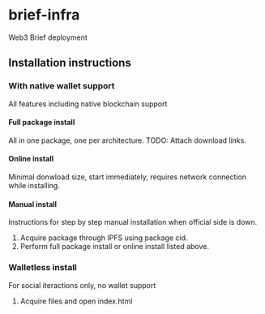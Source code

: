 # brief-infra
Web3 Brief deployment

## Installation instructions
### With native wallet support
All features including native blockchain support

#### Full package install
All in one package, one per architecture. TODO: Attach download links.

#### Online install
Minimal donwload size, start immediately, requires network connection while installing.

#### Manual install
Instructions for step by step manual installation when official side is down.
1. Acquire package through IPFS using package cid.
2. Perform full package install or online install listed above.

### Walletless install
For social iteractions only, no wallet support
1. Acquire files and open index.html
